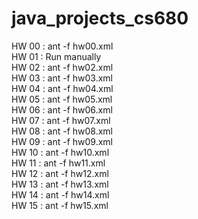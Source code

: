 # java_projects_cs680
HW 00 : ant -f hw00.xml <br/>
HW 01 : Run manually <br/>
HW 02 : ant -f hw02.xml <br/>
HW 03 : ant -f hw03.xml <br/>
HW 04 : ant -f hw04.xml <br/>
HW 05 : ant -f hw05.xml <br/>
HW 06 : ant -f hw06.xml <br/>
HW 07 : ant -f hw07.xml <br/>
HW 08 : ant -f hw08.xml <br/>
HW 09 : ant -f hw09.xml <br/>
HW 10 : ant -f hw10.xml <br/>
HW 11 : ant -f hw11.xml <br/>
HW 12 : ant -f hw12.xml <br/>
HW 13 : ant -f hw13.xml <br/>
HW 14 : ant -f hw14.xml <br/>
HW 15 : ant -f hw15.xml <br/>